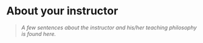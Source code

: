 # About your instructor

> *A few sentences about the instructor and his/her teaching philosophy
> is found here.*




